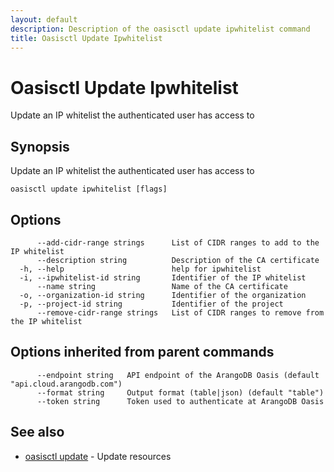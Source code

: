 ```yaml
---
layout: default
description: Description of the oasisctl update ipwhitelist command
title: Oasisctl Update Ipwhitelist
---
```

# Oasisctl Update Ipwhitelist

Update an IP whitelist the authenticated user has access to

## Synopsis

Update an IP whitelist the authenticated user has access to

```
oasisctl update ipwhitelist [flags]
```

## Options

```
      --add-cidr-range strings      List of CIDR ranges to add to the IP whitelist
      --description string          Description of the CA certificate
  -h, --help                        help for ipwhitelist
  -i, --ipwhitelist-id string       Identifier of the IP whitelist
      --name string                 Name of the CA certificate
  -o, --organization-id string      Identifier of the organization
  -p, --project-id string           Identifier of the project
      --remove-cidr-range strings   List of CIDR ranges to remove from the IP whitelist
```

## Options inherited from parent commands

```
      --endpoint string   API endpoint of the ArangoDB Oasis (default "api.cloud.arangodb.com")
      --format string     Output format (table|json) (default "table")
      --token string      Token used to authenticate at ArangoDB Oasis
```

## See also

* [oasisctl update](oasisctl_update.md)	 - Update resources


